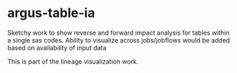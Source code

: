 # argus-table-ia

Sketchy work to show reverse and forward impact analysis for tables within a single sas codes. Ability to visualize across jobs/jobflows would be added based on availability of input data

This is part of the lineage visualization work.
